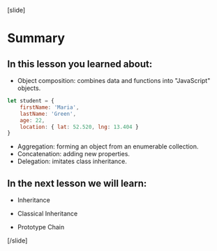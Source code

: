 [slide]

# Summary

## In this lesson you learned about:

- Object composition: combines data and functions into "JavaScript" objects.

```js
let student = {
    firstName: 'Maria',
    lastName: 'Green',
    age: 22,
    location: { lat: 52.520, lng: 13.404 }
}
```

- Aggregation: forming an object from an enumerable collection.
- Concatenation: adding new properties.
- Delegation: imitates class inheritance.

## In the next lesson we will learn:

- Inheritance

- Classical Inheritance

- Prototype Chain

[/slide]